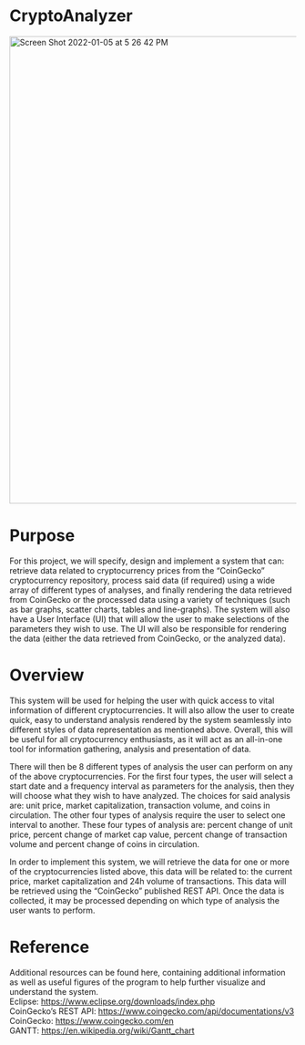 # CryptoAnalyzer
<img width="820" alt="Screen Shot 2022-01-05 at 5 26 42 PM" src="https://user-images.githubusercontent.com/61612345/148298401-0e7f8b15-920f-4834-b838-fa95a184032d.png">

# Purpose
For this project, we will specify, design and implement a system that can: retrieve data related to cryptocurrency prices from the “CoinGecko” cryptocurrency repository, process said data (if required) using a wide array of different types of analyses, and finally rendering the data retrieved from CoinGecko or the processed data using a variety of techniques (such as bar graphs, scatter charts, tables and line-graphs). The system will also have a User Interface (UI) that will allow the user to make selections of the parameters they wish to use. The UI will also be responsible for rendering the data (either the data retrieved from CoinGecko, or the analyzed data).
# Overview
This system will be used for helping the user with quick access to vital information of different cryptocurrencies. It will also allow the user to create quick, easy to understand analysis rendered by the system seamlessly into different styles of data representation as mentioned above. Overall, this will be useful for all cryptocurrency enthusiasts, as it will act as an all-in-one tool for information gathering, analysis and presentation of data.</br>

There will then be 8 different types of analysis the user can perform on any of the above cryptocurrencies. For the first four types, the user will select a start date and a frequency interval as parameters for the analysis, then they will choose what they wish to have analyzed. The choices for said analysis are: unit price, market capitalization, transaction volume, and coins in circulation. The other four types of analysis require the user to select one interval to another. These four types of analysis are: percent change of unit price, percent change of market cap value, percent change of transaction volume and percent change of coins in circulation.</br>

In order to implement this system, we will retrieve the data for one or more of the cryptocurrencies listed above, this data will be related to: the current price, market capitalization and 24h volume of transactions. This data will be retrieved using the “CoinGecko” published REST API. Once the data is collected, it may be processed depending on which type of analysis the user wants to perform.
# Reference
Additional resources can be found here, containing additional information as well as useful figures of the program to help further visualize and understand the system.</br>
Eclipse: https://www.eclipse.org/downloads/index.php</br>
CoinGecko’s REST API: https://www.coingecko.com/api/documentations/v3 CoinGecko: https://www.coingecko.com/en</br>
GANTT: https://en.wikipedia.org/wiki/Gantt_chart</br>
